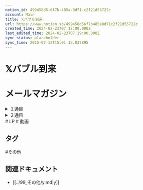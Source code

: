 ```yaml
---
notion_id: 499458d5-6f7b-485a-8d71-c2f21d55722c
account: Main
title: 𝕏バブル到来
url: https://www.notion.so/499458d56f7b485a8d71c2f21d55722c
created_time: 2024-02-23T07:12:00.000Z
last_edited_time: 2024-02-23T07:19:00.000Z
sync_status: placeholder
sync_time: 2025-07-12T15:01:15.037895
---
```

# 𝕏バブル到来

# メールマガジン
  <details>
  <summary>１通目</summary>
  </details>
  <details>
  <summary>２通目</summary>
  </details>
# LP
# 動画

## タグ

#その他 

## 関連ドキュメント

- [[../99_その他/y.md|y]]
